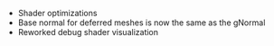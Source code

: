- Shader optimizations 
- Base normal for deferred meshes is now the same as the gNormal
- Reworked debug shader visualization